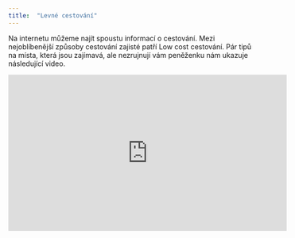 ```yaml
---
title:  "Levné cestování"   
---
```


Na internetu můžeme najít spoustu informací o cestování. Mezi nejoblíbenější způsoby cestování zajisté patří Low cost cestování. Pár tipů na místa, která jsou zajímavá, ale nezrujnují vám peněženku nám ukazuje následující video.

<iframe width="560" height="315" src="https://www.youtube.com/embed/sRyslbdtT90" frameborder="0" allow="accelerometer; autoplay; encrypted-media; gyroscope; picture-in-picture" allowfullscreen></iframe>

